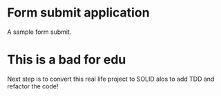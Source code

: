 # Form submit application

A sample form submit.

# This is a bad for edu

Next step is to convert this real life project to SOLID alos to add TDD and refactor the code!